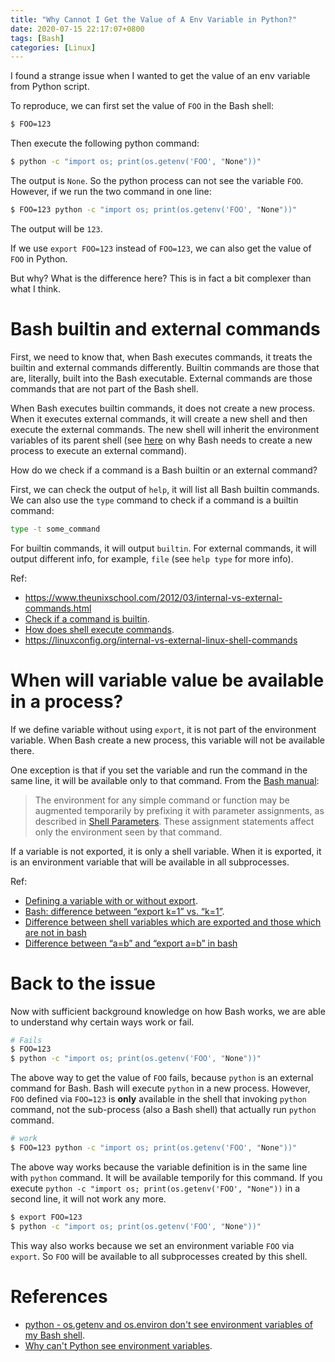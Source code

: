 ```yaml
---
title: "Why Cannot I Get the Value of A Env Variable in Python?"
date: 2020-07-15 22:17:07+0800
tags: [Bash]
categories: [Linux]
---
```


I found a strange issue when I wanted to get the value of an env variable from
Python script.

<!--more-->

To reproduce, we can first set the value of `FOO` in the Bash shell:

```Bash
$ FOO=123
```

Then execute the following python command:

```Bash
$ python -c "import os; print(os.getenv('FOO', "None"))"
```

The output is `None`. So the python process can not see the variable `FOO`.
However, if we run the two command in one line:

```Bash
$ FOO=123 python -c "import os; print(os.getenv('FOO', "None"))"
```

The output will be `123`.

If we use `export FOO=123` instead of `FOO=123`, we can also get the value
of `FOO` in Python.

But why? What is the difference here? This is in fact a bit complexer than what
I think.

# Bash builtin and external commands

First, we need to know that, when Bash executes commands, it treats the builtin
and external commands differently. Builtin commands are those that are,
literally, built into the Bash executable. External commands are those commands
that are not part of the Bash shell.

When Bash executes builtin commands, it does not create a new process. When it
executes external commands, it will create a new shell and then execute the
external commands. The new shell will inherit the environment variables of its
parent shell (see [here](https://askubuntu.com/q/428458/768311) on why Bash
needs to create a new process to execute an external command).

How do we check if a command is a Bash builtin or an external command?

First, we can check the output of `help`, it will list all Bash builtin
commands. We can also use the `type` command to check if a command is a builtin
command:

```Bash
type -t some_command
```

For builtin commands, it will output `builtin`. For external commands, it will
output different info, for example, `file` (see `help type` for more info).

Ref:

+ https://www.theunixschool.com/2012/03/internal-vs-external-commands.html
+ [Check if a command is builtin](https://stackoverflow.com/q/7399713/6064933).
+ [How does shell execute commands](http://tldp.org/LDP/Bash-Beginners-Guide/html/sect_01_03.html).
+ https://linuxconfig.org/internal-vs-external-linux-shell-commands

# When will variable value be available in a process?

If we define variable without using `export`, it is not part of the environment
variable. When Bash create a new process, this variable will not be available
there.

One exception is that if you set the variable and run the command in the same
line, it will be available only to that command. From the [Bash
manual](https://www.gnu.org/software/Bash/manual/html_node/Environment.html#Environment):

> The environment for any simple command or function may be augmented
> temporarily by prefixing it with parameter assignments, as described in
> [Shell Parameters](https://www.gnu.org/software/Bash/manual/html_node/Shell-Parameters.html#Shell-Parameters).
> These assignment statements affect only the environment seen by that command.

If a variable is not exported, it is only a shell variable. When it is
exported, it is an environment variable that will be available in all
subprocesses.

Ref:

+ [Defining a variable with or without export](https://stackoverflow.com/q/12561654/6064933).
+ [Bash: difference between “export k=1” vs. “k=1”](https://stackoverflow.com/q/12561654/6064933).
+ [Difference between shell variables which are exported and those which are not in bash](https://unix.stackexchange.com/q/3507/221410)
+ [Difference between “a=b” and “export a=b” in bash](https://superuser.com/q/18988/736190)

# Back to the issue

Now with sufficient background knowledge on how Bash works, we are able to
understand why certain ways work or fail.

```Bash
# Fails
$ FOO=123
$ python -c "import os; print(os.getenv('FOO', "None"))"
```

The above way to get the value of `FOO` fails, because `python` is an external
command for Bash. Bash will execute `python` in a new process. However, `FOO`
defined via `FOO=123` is **only** available in the shell that invoking `python`
command, not the sub-process (also a Bash shell) that actually run `python`
command.

```Bash
# work
$ FOO=123 python -c "import os; print(os.getenv('FOO', "None"))"
```

The above way works because the variable definition is in the same line with
`python` command. It will be available temporily for this command. If you
execute `python -c "import os; print(os.getenv('FOO', "None"))` in a second
line, it will not work any more.

```Bash
$ export FOO=123
$ python -c "import os; print(os.getenv('FOO', "None"))"
```

This way also works because we set an environment variable `FOO` via `export`.
So `FOO` will be available to all subprocesses created by this shell.

# References

+ [python - os.getenv and os.environ don't see environment variables of my Bash shell](https://stackoverflow.com/q/19070615/6064933).
+ [Why can't Python see environment variables](https://stackoverflow.com/q/31993885/6064933).
